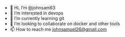 - 👋 Hi, I’m @johnsam63
- 👀 I’m interested in devops
- 🌱 I’m currently learning git
- 💞️ I’m looking to collaborate on docker and other tools
- 📫 How to reach me johnsamuel26@gmail.com

<!---
johnsam63/johnsam63 is a ✨ special ✨ repository because its `README.md` (this file) appears on your GitHub profile.
You can click the Preview link to take a look at your changes.
--->
